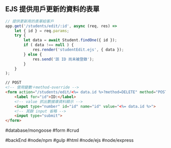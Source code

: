 ## EJS 提供用戶更新的資料的表單
```js
// 提供更新用的表單給客戶
app.get('/students/edit/:id', async (req, res) =>
	let { id } = req.params;
	try {
		let data = await Student.findOne({ id });
		if ( data !== null ) {
			res.render('studentEdit.ejs', { data });
		} else {
			res.send('該 ID 尚未被登錄');
		}
	}
);
```

```html
// POST
<!-- 使用變數＋method-override -->
<form action="/students/edit/<%= data.id %>?method=DELETE" method="POST">
	<label for="id">ID:</label>
	<!-- value 抓出數據庫資料顯示 -->
	<input type="number" id="id" name="id" value="<%= data.id %>">
	<!-- 其餘 input 省略 -->
	<input type="submit">
</form>
```

#database/mongoose #form #crud

 #backEnd #node/npm #gulp #html #node/ejs #node/express 
